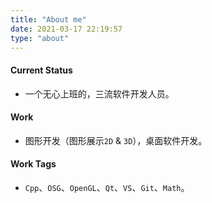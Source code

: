 ```yaml
---
title: "About me"
date: 2021-03-17 22:19:57
type: "about"
---
```


#### Current Status

- 一个无心上班的，三流软件开发人员。

#### Work

- 图形开发（图形展示`2D` & `3D`），桌面软件开发。

#### Work Tags

- `Cpp`、`OSG`、`OpenGL`、`Qt`、`VS`、`Git`、`Math`。